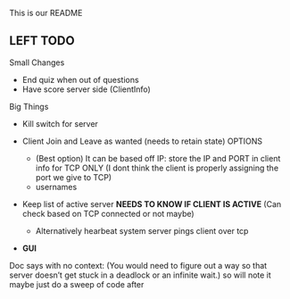 This is our README


LEFT TODO
--------------


Small Changes

- End quiz when out of questions
- Have score server side (ClientInfo)

Big Things

- Kill switch for server
- Client Join and Leave as wanted (needs to retain state)
  OPTIONS
  
  - (Best option) It can be based off IP:<PORT> store the IP and PORT in client info for TCP ONLY (I dont think the client is properly assigning the port we give to TCP)
  - usernames
- Keep list of active server **NEEDS TO KNOW IF CLIENT IS ACTIVE**  (Can check based on TCP connected or not maybe)
  - Alternatively hearbeat system server pings client over tcp
- **GUI**

Doc says with no context:
(You would need to figure out a way so that server doesn’t get stuck in a deadlock or an infinite wait.)
so will note it maybe just do a sweep of code after
